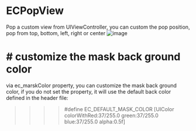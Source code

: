 # ECPopView
Pop a custom view from UIViewController, you can custom the pop position, pop from top, bottom, left, right or center
![image](https://github.com/zxwcool/ECPopView/blob/master/ECPopViewGIF.gif)

# # customize the mask back ground color 
via ec_marskColor property, you can customize the mask back ground color, if you do not set the property, it will use the default back color defined in the header file:
>>>>#define EC_DEFAULT_MASK_COLOR [UIColor colorWithRed:37/255.0 green:37/255.0 blue:37/255.0 alpha:0.5f]
